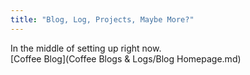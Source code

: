 ```yaml
---
title: "Blog, Log, Projects, Maybe More?"
---
```


In the middle of setting up right now.  
[Coffee Blog](Coffee Blogs & Logs/Blog Homepage.md)
